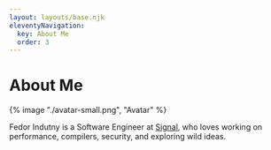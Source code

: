 ```yaml
---
layout: layouts/base.njk
eleventyNavigation:
  key: About Me
  order: 3
---
```

# About Me

{% image "./avatar-small.png", "Avatar" %}

Fedor Indutny is a Software Engineer at [Signal](https://signal.org/), who
loves working on performance, compilers, security, and exploring wild ideas.
